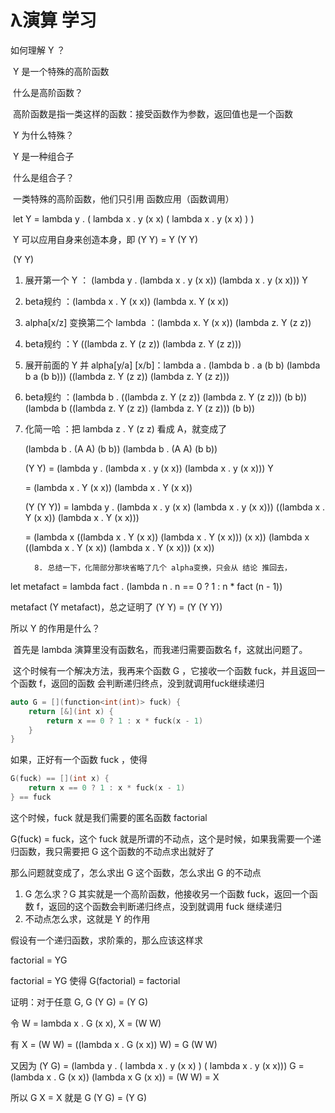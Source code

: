 # λ演算 学习

如何理解 Y ？

​	Y 是一个特殊的高阶函数

​		什么是高阶函数？

​			高阶函数是指一类这样的函数：接受函数作为参数，返回值也是一个函数

​		Y 为什么特殊？

​			Y 是一种组合子

​				什么是组合子？

​					一类特殊的高阶函数，他们只引用 函数应用（函数调用）

​			let Y = lambda y . ( lambda x . y (x x) ( lambda x . y (x x) ) )

​				Y 可以应用自身来创造本身，即 (Y Y) = Y (Y Y)

​	(Y Y)

   1. 展开第一个 Y ： (lambda y . (lambda x . y (x x)) (lambda x . y (x x))) Y

   2. beta规约 ：(lambda x . Y (x x)) (lambda x. Y (x x))

   3. alpha[x/z] 变换第二个 lambda ：(lambda x. Y (x x)) (lambda z. Y (z z))

   4. beta规约 ：Y ((lambda z. Y (z z)) (lambda z. Y (z z)))

   5. 展开前面的 Y 并 alpha[y/a] [x/b]：lambda a . (lambda b . a (b b) (lambda b a (b b))) ((lambda z. Y (z z)) (lambda z. Y (z z)))

   6. beta规约 ：(lambda b . ((lambda z. Y (z z)) (lambda z. Y (z z))) (b b)) (lambda b ((lambda z. Y (z z)) (lambda z. Y (z z))) (b b))

   7. 化简一哈 ：把 lambda z . Y (z z) 看成 A，就变成了 

      (lambda b . (A A) (b b)) (lambda b . (A A) (b b))

      (Y Y) = (lambda y . (lambda x . y (x x)) (lambda x . y (x x))) Y

      = (lambda x . Y (x x)) (lambda x . Y (x x))

      (Y (Y Y)) = lambda y . (lambda x . y (x x) (lambda x . y (x x))) ((lambda x . Y (x x)) (lambda x . Y (x x)))

      = (lambda x ((lambda x . Y (x x)) (lambda x . Y (x x))) (x x)) (lambda x ((lambda x . Y (x x)) (lambda x . Y (x x))) (x x))

			8. 总结一下，化简部分那块省略了几个 alpha变换，只会从 结论 推回去，

let metafact = lambda fact . (lambda n . n == 0 ? 1 : n * fact (n - 1))

metafact (Y metafact)，总之证明了 (Y Y) = (Y (Y Y))



所以 Y 的作用是什么？

​	首先是 lambda 演算里没有函数名，而我递归需要函数名 f，这就出问题了。

​	这个时候有一个解决方法，我再来个函数 G ，它接收一个函数 fuck，并且返回一个函数 f，返回的函数 会判断递归终点，没到就调用fuck继续递归

``` cpp
auto G = [](function<int(int)> fuck) {
    return [&](int x) {
        return x == 0 ? 1 : x * fuck(x - 1)
    }
}
```

如果，正好有一个函数 fuck ，使得

```cpp
G(fuck) == [](int x) {
    return x == 0 ? 1 : x * fuck(x - 1)
} == fuck
```

这个时候，fuck 就是我们需要的匿名函数 factorial

G(fuck) = fuck，这个 fuck 就是所谓的不动点，这个是时候，如果我需要一个递归函数，我只需要把 G 这个函数的不动点求出就好了

那么问题就变成了，怎么求出 G 这个函数，怎么求出 G 的不动点

1. G 怎么求？G 其实就是一个高阶函数，他接收另一个函数 fuck，返回一个函数 f，返回的这个函数会判断递归终点，没到就调用 fuck 继续递归
2. 不动点怎么求，这就是 Y 的作用

假设有一个递归函数，求阶乘的，那么应该这样求

factorial = YG



factorial = YG 使得 G(factorial) = factorial

证明：对于任意 G, G (Y G) = (Y G)

令 W = lambda x . G (x x), X = (W W)

有 X = (W W) = ((lambda x . G (x x)) W) = G (W W)

又因为 (Y G) = (lambda y . ( lambda x . y (x x) ) ( lambda x . y (x x))) G = (lambda x . G (x x)) (lambda x G (x x)) = (W W) = X

所以 G X = X 就是 G (Y G) = (Y G)





